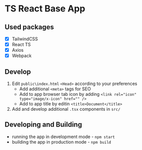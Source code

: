 # TS React Base App
## Used packages

- [x] TailwindCSS
- [x] React TS
- [x] Axios
- [x] Webpack

## Develop
1. Edit `public\index.html` `<Head>` according to your preferences 
    - Add additional `<meta>` tags for SEO
    - Add to app browser tab icon by adding `<link rel="icon" type="image/x-icon" href="" /> `
    - Add to app title by editin `<title>Document</title>`
2. Add and develop additional `.tsx` components in `src/`

## Developing and Building
- running the app in development mode - `npm start`
- building the app in production mode - `npm build` 



